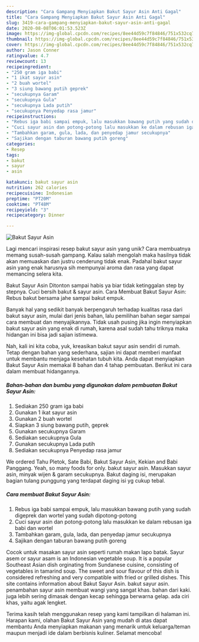 ```yaml
---
description: "Cara Gampang Menyiapkan Bakut Sayur Asin Anti Gagal"
title: "Cara Gampang Menyiapkan Bakut Sayur Asin Anti Gagal"
slug: 3419-cara-gampang-menyiapkan-bakut-sayur-asin-anti-gagal
date: 2020-08-08T06:01:53.523Z
image: https://img-global.cpcdn.com/recipes/8ee44d59c7f84846/751x532cq70/bakut-sayur-asin-foto-resep-utama.jpg
thumbnail: https://img-global.cpcdn.com/recipes/8ee44d59c7f84846/751x532cq70/bakut-sayur-asin-foto-resep-utama.jpg
cover: https://img-global.cpcdn.com/recipes/8ee44d59c7f84846/751x532cq70/bakut-sayur-asin-foto-resep-utama.jpg
author: Jason Conner
ratingvalue: 4.7
reviewcount: 13
recipeingredient:
- "250 gram iga babi"
- "1 ikat sayur asin"
- "2 buah wortel"
- "3 siung bawang putih geprek"
- "secukupnya Garam"
- "secukupnya Gula"
- "secukupnya Lada putih"
- "secukupnya Penyedap rasa jamur"
recipeinstructions:
- "Rebus iga babi sampai empuk, lalu masukkan bawang putih yang sudah digeprek dan wortel yang sudah dipotong-potong"
- "Cuci sayur asin dan potong-potong lalu masukkan ke dalam rebusan iga babi dan wortel"
- "Tambahkan garam, gula, lada, dan penyedap jamur secukupnya"
- "Sajikan dengan taburan bawang putih goreng"
categories:
- Resep
tags:
- bakut
- sayur
- asin

katakunci: bakut sayur asin 
nutrition: 262 calories
recipecuisine: Indonesian
preptime: "PT20M"
cooktime: "PT48M"
recipeyield: "3"
recipecategory: Dinner

---
```



![Bakut Sayur Asin](https://img-global.cpcdn.com/recipes/8ee44d59c7f84846/751x532cq70/bakut-sayur-asin-foto-resep-utama.jpg)

Lagi mencari inspirasi resep bakut sayur asin yang unik? Cara membuatnya memang susah-susah gampang. Kalau salah mengolah maka hasilnya tidak akan memuaskan dan justru cenderung tidak enak. Padahal bakut sayur asin yang enak harusnya sih mempunyai aroma dan rasa yang dapat memancing selera kita.

Bakut Sayur Asin Ditonton sampai habis ya biar tidak ketinggalan step by stepnya. Cuci bersih bakut &amp; sayur asin. Cara Membuat Bakut Sayur Asin: Rebus bakut bersama jahe sampai bakut empuk.

Banyak hal yang sedikit banyak berpengaruh terhadap kualitas rasa dari bakut sayur asin, mulai dari jenis bahan, lalu pemilihan bahan segar sampai cara membuat dan menyajikannya. Tidak usah pusing jika ingin menyiapkan bakut sayur asin yang enak di rumah, karena asal sudah tahu triknya maka hidangan ini bisa jadi sajian istimewa.


Nah, kali ini kita coba, yuk, kreasikan bakut sayur asin sendiri di rumah. Tetap dengan bahan yang sederhana, sajian ini dapat memberi manfaat untuk membantu menjaga kesehatan tubuh kita. Anda dapat menyiapkan Bakut Sayur Asin memakai 8 bahan dan 4 tahap pembuatan. Berikut ini cara dalam membuat hidangannya.

<!--inarticleads1-->

##### Bahan-bahan dan bumbu yang digunakan dalam pembuatan Bakut Sayur Asin:

1. Sediakan 250 gram iga babi
1. Gunakan 1 ikat sayur asin
1. Gunakan 2 buah wortel
1. Siapkan 3 siung bawang putih, geprek
1. Gunakan secukupnya Garam
1. Sediakan secukupnya Gula
1. Gunakan secukupnya Lada putih
1. Sediakan secukupnya Penyedap rasa jamur


We ordered Tahu Pletok, Sate Babi, Bakut Sayur Asin, Kekian and Babi Panggang. Yeah, so many foods for only. bakut sayur asin. Masukkan sayur asin, minyak wijen &amp; garam secukupnya. Bakut daging isi, merupakan bagian tulang punggung yang terdapat daging isi yg cukup tebal. 

<!--inarticleads2-->

##### Cara membuat Bakut Sayur Asin:

1. Rebus iga babi sampai empuk, lalu masukkan bawang putih yang sudah digeprek dan wortel yang sudah dipotong-potong
1. Cuci sayur asin dan potong-potong lalu masukkan ke dalam rebusan iga babi dan wortel
1. Tambahkan garam, gula, lada, dan penyedap jamur secukupnya
1. Sajikan dengan taburan bawang putih goreng


Cocok untuk masakan sayur asin seperti rumah makan lapo batak. Sayur asem or sayur asam is an Indonesian vegetable soup. It is a popular Southeast Asian dish orginating from Sundanese cuisine, consisting of vegetables in tamarind soup. The sweet and sour flavour of this dish is considered refreshing and very compatible with fried or grilled dishes. This site contains information about Bakut Sayur Asin. bakut sayur asin. penambahan sayur asin membuat wangi yang sangat khas. bahan dari kaki. juga lebih sering dimasak dengan kecap sehingga berwarna gelap. ada ciri khas, yaitu agak lengket. 

Terima kasih telah menggunakan resep yang kami tampilkan di halaman ini. Harapan kami, olahan Bakut Sayur Asin yang mudah di atas dapat membantu Anda menyiapkan makanan yang menarik untuk keluarga/teman maupun menjadi ide dalam berbisnis kuliner. Selamat mencoba!
